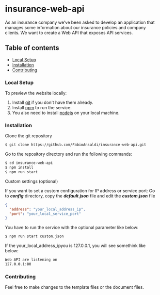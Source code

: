 # insurance-web-api
As an insurance company we've been asked to develop an application that manages some information about our insurance policies and company clients. We want to create a Web API that exposes API services.

## Table of contents
- [Local Setup](#local-setup)
- [Installation](#installation)
- [Contributing](#contributing)

### Local Setup
To preview the website locally:
1. Install [git](https://git-scm.com/) if you don't have them already.
2. Install [npm](https://www.npmjs.com/) to run the service.
3. You also need to install [nodejs](https://nodejs.org/en/) on your local machine.

### Installation

Clone the git repository

```sh
$ git clone https://github.com/FabioAnsaldi/insurance-web-api.git
```

Go to the repository directory and run the following commands:

```sh
$ cd insurance-web-api
$ npm install
$ npm run start
```

Custom settings (optional)

If you want to set a custom configuration for IP address or service port:
Go to ***config*** directory, copy the ***default.json*** file and edit the ***custom.json*** file

```json
{
  "address": "your_local_address_ip",
  "port": "your_local_service_port"
}
```

You have to run the service with the optional parameter like below:

```sh
$ npm run start custom.json
```
If the your_local_address_ipyou is 127.0.0.1, you will see somethink like below:

```sh
Web API are listening on 
127.0.0.1:80
```

### Contributing

Feel free to make changes to the template files or the document files.

